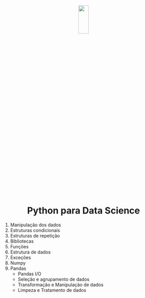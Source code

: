 

<h1 align="center">
    
<p align="center">
<img src="https://www.pinspiresoftware.com/wp-content/uploads/2023/08/data-science-using-python.png" width="25%" height="15%"/>

<h1 align="center"><b>Python para Data Science </b></h1>

<p align="center"> 


1. Manipulação dos dados
2. Estruturas condicionais
3. Estruturas de repetição
4. Bibliotecas
5. Funções
6. Estrutura de dados
7. Exceções
8. Numpy
9. Pandas
   * Pandas I/O
   * Seleção e agrupamento de dados
   * Transformação e Manipulação de dados
   * Limpeza e Tratamento de dados
